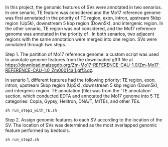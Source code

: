 In this project, the genomic features of SVs were annotated in two senarios. In one senario, TE feature was considered and the Mo17 reference genome was first annotated in the priority of TE region, exon, intron, upstream 5kbp region (Up5k), downstream 5 kbp region (Down5k), and intergenic region. In the other senario, TE region was not considered, and the Mo17 reference genome was annotated in the priority of . In both senarios, two adjacent regions with the same annotation were merged into one region. SVs were annotated through two steps. 

Step 1. The partition of Mo17 reference genome: a custom script was used to annotate genome features from the downloaded gff3 file at https://download.maizegdb.org/Zm-Mo17-REFERENCE-CAU-1.0/Zm-Mo17-REFERENCE-CAU-1.0_Zm00014a.1.gff3.gz. 

In senario 1, different features had the following priority: TE region, exon, intron, upstream 5kbp region (Up5k), downstream 5 kbp region (Down5k), and intergenic region. TE annotation (file) was from the 'TE annotation' section, which conducted EDTA and annotated the Mo17 genome into 5 TE categories: Copia, Gypsy, Helitron, DNA/T, MITEs, and other TEs. 

```
sh run_step1_with_TE.sh
```

Step 2. Assign genomic features to each SV according to the location of the SV. The location of SVs was determined as the most overlapped genomic feature performed by bedtools.
```
sh run_step2.sh
```